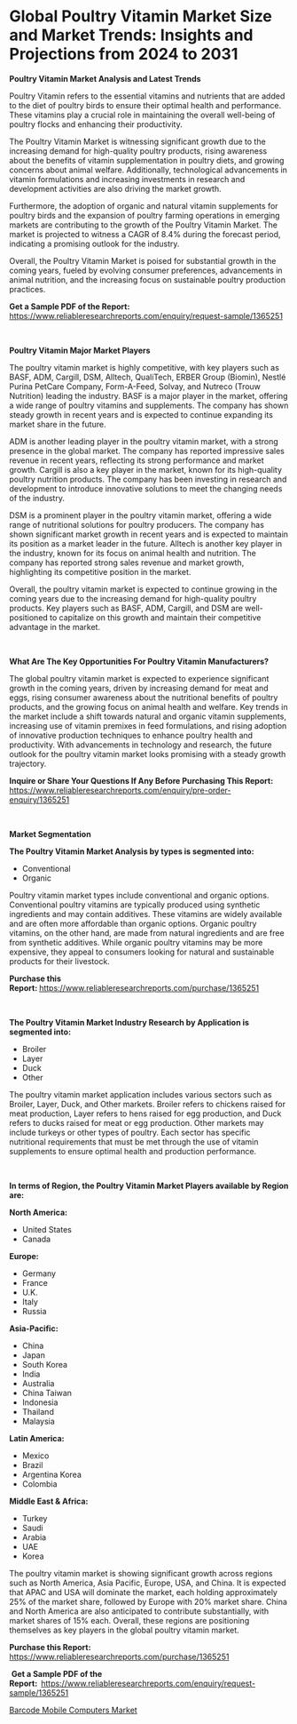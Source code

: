 <p><h1>Global Poultry Vitamin Market Size and Market Trends: Insights and Projections from 2024 to 2031</h1></p><p><strong>Poultry Vitamin Market Analysis and Latest Trends</strong></p>
<p><p>Poultry Vitamin refers to the essential vitamins and nutrients that are added to the diet of poultry birds to ensure their optimal health and performance. These vitamins play a crucial role in maintaining the overall well-being of poultry flocks and enhancing their productivity.</p><p>The Poultry Vitamin Market is witnessing significant growth due to the increasing demand for high-quality poultry products, rising awareness about the benefits of vitamin supplementation in poultry diets, and growing concerns about animal welfare. Additionally, technological advancements in vitamin formulations and increasing investments in research and development activities are also driving the market growth.</p><p>Furthermore, the adoption of organic and natural vitamin supplements for poultry birds and the expansion of poultry farming operations in emerging markets are contributing to the growth of the Poultry Vitamin Market. The market is projected to witness a CAGR of 8.4% during the forecast period, indicating a promising outlook for the industry.</p><p>Overall, the Poultry Vitamin Market is poised for substantial growth in the coming years, fueled by evolving consumer preferences, advancements in animal nutrition, and the increasing focus on sustainable poultry production practices.</p></p>
<p><strong>Get a Sample PDF of the Report:&nbsp;</strong> <a href="https://www.reliableresearchreports.com/enquiry/request-sample/1365251">https://www.reliableresearchreports.com/enquiry/request-sample/1365251</a></p>
<p>&nbsp;</p>
<p><strong>Poultry Vitamin Major Market Players</strong></p>
<p><p>The poultry vitamin market is highly competitive, with key players such as BASF, ADM, Cargill, DSM, Alltech, QualiTech, ERBER Group (Biomin), Nestlé Purina PetCare Company, Form-A-Feed, Solvay, and Nutreco (Trouw Nutrition) leading the industry. BASF is a major player in the market, offering a wide range of poultry vitamins and supplements. The company has shown steady growth in recent years and is expected to continue expanding its market share in the future.</p><p>ADM is another leading player in the poultry vitamin market, with a strong presence in the global market. The company has reported impressive sales revenue in recent years, reflecting its strong performance and market growth. Cargill is also a key player in the market, known for its high-quality poultry nutrition products. The company has been investing in research and development to introduce innovative solutions to meet the changing needs of the industry.</p><p>DSM is a prominent player in the poultry vitamin market, offering a wide range of nutritional solutions for poultry producers. The company has shown significant market growth in recent years and is expected to maintain its position as a market leader in the future. Alltech is another key player in the industry, known for its focus on animal health and nutrition. The company has reported strong sales revenue and market growth, highlighting its competitive position in the market.</p><p>Overall, the poultry vitamin market is expected to continue growing in the coming years due to the increasing demand for high-quality poultry products. Key players such as BASF, ADM, Cargill, and DSM are well-positioned to capitalize on this growth and maintain their competitive advantage in the market.</p></p>
<p>&nbsp;</p>
<p><strong>What Are The Key Opportunities For Poultry Vitamin Manufacturers?</strong></p>
<p><p>The global poultry vitamin market is expected to experience significant growth in the coming years, driven by increasing demand for meat and eggs, rising consumer awareness about the nutritional benefits of poultry products, and the growing focus on animal health and welfare. Key trends in the market include a shift towards natural and organic vitamin supplements, increasing use of vitamin premixes in feed formulations, and rising adoption of innovative production techniques to enhance poultry health and productivity. With advancements in technology and research, the future outlook for the poultry vitamin market looks promising with a steady growth trajectory.</p></p>
<p><strong>Inquire or Share Your Questions If Any Before Purchasing This Report:</strong> <a href="https://www.reliableresearchreports.com/enquiry/pre-order-enquiry/1365251">https://www.reliableresearchreports.com/enquiry/pre-order-enquiry/1365251</a></p>
<p>&nbsp;</p>
<p><strong>Market Segmentation</strong></p>
<p><strong>The Poultry Vitamin Market Analysis by types is segmented into:</strong></p>
<p><ul><li>Conventional</li><li>Organic</li></ul></p>
<p><p>Poultry vitamin market types include conventional and organic options. Conventional poultry vitamins are typically produced using synthetic ingredients and may contain additives. These vitamins are widely available and are often more affordable than organic options. Organic poultry vitamins, on the other hand, are made from natural ingredients and are free from synthetic additives. While organic poultry vitamins may be more expensive, they appeal to consumers looking for natural and sustainable products for their livestock.</p></p>
<p><strong>Purchase this Report:&nbsp;</strong><a href="https://www.reliableresearchreports.com/purchase/1365251">https://www.reliableresearchreports.com/purchase/1365251</a></p>
<p>&nbsp;</p>
<p><strong>The Poultry Vitamin Market Industry Research by Application is segmented into:</strong></p>
<p><ul><li>Broiler</li><li>Layer</li><li>Duck</li><li>Other</li></ul></p>
<p><p>The poultry vitamin market application includes various sectors such as Broiler, Layer, Duck, and Other markets. Broiler refers to chickens raised for meat production, Layer refers to hens raised for egg production, and Duck refers to ducks raised for meat or egg production. Other markets may include turkeys or other types of poultry. Each sector has specific nutritional requirements that must be met through the use of vitamin supplements to ensure optimal health and production performance.</p></p>
<p>&nbsp;</p>
<p><strong>In terms of Region, the Poultry Vitamin Market Players available by Region are:</strong></p>
<p>
    <p> <strong> North America: </strong>
        <ul>
            <li>United States</li>
            <li>Canada</li>
        </ul>
        </p> 
    <p> <strong> Europe: </strong>
        <ul>
            <li>Germany</li>
            <li>France</li>
            <li>U.K.</li>
            <li>Italy</li>
            <li>Russia</li>
        </ul>
        </p> 
    <p> <strong> Asia-Pacific: </strong>
        <ul>
            <li>China</li>
            <li>Japan</li>
            <li>South Korea</li>
            <li>India</li>
            <li>Australia</li>
            <li>China Taiwan</li>
            <li>Indonesia</li>
            <li>Thailand</li>
            <li>Malaysia</li>
        </ul>
        </p> 
    <p> <strong> Latin America: </strong>
        <ul>
            <li>Mexico</li>
            <li>Brazil</li>
            <li>Argentina Korea</li>
            <li>Colombia</li>
        </ul>
        </p> 
    <p> <strong> Middle East & Africa: </strong>
        <ul>
            <li>Turkey</li>
            <li>Saudi</li>
            <li>Arabia</li>
            <li>UAE</li>
            <li>Korea</li>
        </ul>
    </p>
    </p>
<p><p>The poultry vitamin market is showing significant growth across regions such as North America, Asia Pacific, Europe, USA, and China. It is expected that APAC and USA will dominate the market, each holding approximately 25% of the market share, followed by Europe with 20% market share. China and North America are also anticipated to contribute substantially, with market shares of 15% each. Overall, these regions are positioning themselves as key players in the global poultry vitamin market.</p></p>
<p><strong>Purchase this Report: </strong><a href="https://www.reliableresearchreports.com/purchase/1365251">https://www.reliableresearchreports.com/purchase/1365251</a></p>
<p>&nbsp;<strong>Get a Sample PDF of the Report:&nbsp;&nbsp;</strong><a href="https://www.reliableresearchreports.com/enquiry/request-sample/1365251">https://www.reliableresearchreports.com/enquiry/request-sample/1365251</a></p>
<p><strong></strong></p>
<p><p><a href="https://github.com/jhcraigie/Market-Research-Report-List-1/blob/main/barcode-mobile-computers-market.md">Barcode Mobile Computers Market</a></p></p>
